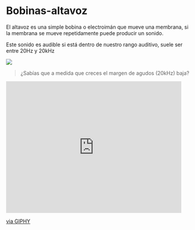 # Bobinas-altavoz

El altavoz es una simple bobina o electroimán que mueve una membrana, si la membrana se mueve repetidamente puede producir un sonido.

Este sonido es audible si está dentro de nuestro rango auditivo, suele ser entre 20Hz y 20kHz



![](img/img0.10.png)

> ¿Sabías que a medida que creces el margen de agudos \(20kHz\) baja?


<iframe src="https://giphy.com/embed/4njYZD26XnY7C" width="480" height="360" frameBorder="0" class="giphy-embed" allowFullScreen></iframe><p><a href="https://giphy.com/gifs/4njYZD26XnY7C">via GIPHY</a></p>


